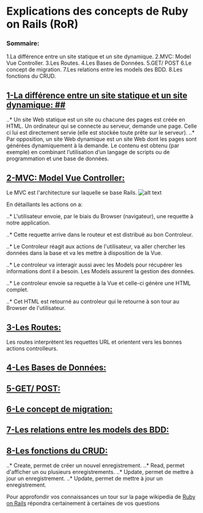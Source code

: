 # Explications des concepts de Ruby on Rails (RoR) #

### Sommaire: ###
1.<a name="SD">La différence entre un site statique et un site dynamique.</a>
2.<a name="MVC">MVC: Model Vue Controller.</a>
3.<a name="Routes">Les Routes.</a>
4.<a name="DB">Les Bases de Données.</a>
5.<a name="GP">GET/ POST</a>
6.<a name="Mig">Le concept de migration.</a>
7.<a name="BDD">Les relations entre les models des BDD.</a>
8.<a name="CRUD">Les fonctions du CRUD.</a>

## [1-La différence entre un site statique et un site dynamique: ##](#SD)
..* Un site Web statique est un site ou chacune des pages est créée en HTML. Un ordinateur qui se connecte au serveur, demande une page. Celle ci lui est directement servie (elle est stockée toute prête sur le serveur).
..* Par opposition, un site Web dynamique est un site Web dont les pages sont générées dynamiquement à la demande.
Le contenu est obtenu (par exemple) en combinant l’utilisation d’un langage de scripts ou de programmation et une base de données.

## [2-MVC: Model Vue Controller:](#MVC)<a> ##

Le MVC est l'architecture sur laquelle se base Rails.
![alt text](https://image.slidesharecdn.com/rubyror-140609115622-phpapp01/95/ruby-on-rails-penetration-testing-5-638.jpg?cb=1402316148 "Architecture Rails")

En détaillants les actions on a:

..* L'utilisateur envoie, par le biais du Browser (navigateur), une requette à notre application.

..* Cette requette arrive dans le routeur et est distribué au bon Controleur. 

..* Le Controleur réagit aux actions de l'utilisateur, va aller chercher les données dans la base et va les mettre à disposition de la Vue.

..* Le controleur va interagir aussi avec les Models pour récupérer les informations dont il a besoin. Les Models assurent la gestion des données.

..* Le controleur envoie sa requette à la Vue et celle-ci génère une HTML complet.

..* Cet HTML est retourné au controleur qui le retourne à son tour au Browser de l'utilisateur.  

## [3-Les Routes:](#Routes) ##
Les routes interprètent les requettes URL et orientent vers les bonnes actions controlleurs.

## [4-Les Bases de Données:](#DB) ##

## [5-GET/ POST:](#GP) ##

## [6-Le concept de migration:](#Mig) ##

## [7-Les relations entre les models des BDD:](#BDD) ##

## [8-Les fonctions du CRUD:](#CRUD) ##

..* Create, permet de créer un nouvel enregistrement.
..* Read, permet d'afficher un ou plusieurs enregistrements.
..* Update, permet de mettre à jour un enregistrement.
..* Update, permet de mettre à jour un enregistrement.

Pour approfondir vos connaissances un tour sur la page wikipedia de [Ruby on Rails](https://fr.wikipedia.org/wiki/Ruby_on_Rails) répondra certainement à certaines de vos questions